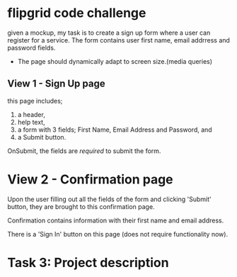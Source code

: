 # flipgrid code challenge
 given a mockup, my task is to create a sign up form where a user can register for a service. The form contains user first name, email addrress and password fields.

 - The page should dynamically adapt to screen size.(media queries)

 ## View 1 - Sign Up page ##
this page includes; 

1. a header, 
2. help text, 
3. a form with 3 fields; First Name, Email Address and Password, and 
4. a Submit button.

OnSubmit, the fields are *required* to submit the form.

# View 2 - Confirmation page #
Upon the user filling out all the fields of the form and clicking 'Submit' button, they are brought to this confirmation page.

Confirmation contains information with their first name and email address.

There is a 'Sign In' button on this page (does not require functionality now).

# Task 3: Project description #

